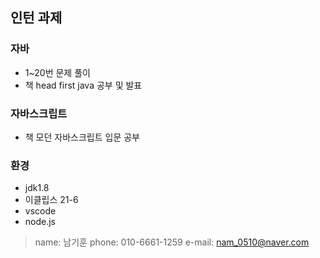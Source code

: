 ## 인턴 과제
### 자바
- 1~20번 문제 풀이
- 책 head first java 공부 및 발표 

### 자바스크립트
- 책 모던 자바스크립트 입문 공부

### 환경
- jdk1.8
- 이클립스 21-6
- vscode 
- node.js

> name: 남기훈
phone: 010-6661-1259
e-mail: nam_0510@naver.com
